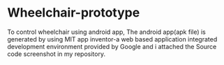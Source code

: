 # Wheelchair-prototype
To control wheelchair using android app,
The android app(apk file) is generated by using MIT app inventor-a web based application integrated development environment provided by Google and i attached the Source code screenshot in my repository.
